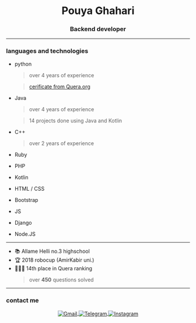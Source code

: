 <h1 align="center">Pouya Ghahari</h1> 
<h3 align="center">Backend developer</h3>

---

<h3 align="left">languages and technologies</h3>

- python
  > over 4 years of experience 
  
  >[cerificate from Quera.org](https://quera.org/certificate/RCpnCTpr/)
- Java
  > over 4 years of experience 
  
  >14 projects done using Java and Kotlin
- C++
  > over 2 years of experience 
- Ruby
- PHP
- Kotlin
- HTML / CSS
- Bootstrap
- JS
- Django
- Node.JS

---
- 📚 Allame Helli no.3 highschool 
- 🏆 2018 robocup (AmirKabir uni.)
- 👨🏻‍💻 14th place in Quera ranking
  >over **450** questions solved
---
<h3 align="left">contact me</h3>

<p align="center">
    <a href=mailto:pouyaghahari6@gmail.com>
            <img src="https://img.shields.io/badge/Gmail-white?style=flat&logo=gmail" align="center" alt="Gmail" />
    </a>
    <a href=https://t.me/XQcee>
            <img src="https://img.shields.io/badge/Telegram-white?style=flat&logo=telegram" align="center" alt="Telegram" />
    </a>
    <a href=https://www.instagram.com/not_pouya>
            <img src="https://img.shields.io/badge/Instagram-white?style=flat&logo=instagram" align="center" alt="Instagram" />
    </a>
</p>
